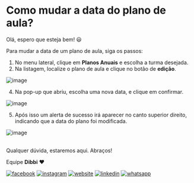 # Como mudar a data do plano de aula?

Olá, espero que esteja bem! :smiley:

Para mudar a data de um plano de aula, siga os passos:

1. No menu lateral, clique em **Planos Anuais** e escolha a turma desejada.
2. Na listagem, localize o plano de aula e clique no botão de **edição**.

![image](https://user-images.githubusercontent.com/94073830/189203425-d7075f54-7a22-4171-a511-8ccb2422311f.png)

4. Na pop-up que abriu, escolha uma nova data, e clique em confirmar.

![image](https://user-images.githubusercontent.com/94073830/189203870-56ef97eb-f68b-49ec-a72a-4cc68042f756.png)

5. Após isso um alerta de sucesso irá aparecer no canto superior direito, indicando que a data do plano foi modificada.

![image](https://user-images.githubusercontent.com/94073830/189204132-b885c894-8ccc-4e76-9ef0-68461ecf1715.png)


<br>Qualquer dúvida, estaremos aqui. Abraços!

Equipe **Dibbi** :heart:

[![facebook][1.1]][1]
[![instagram][2.1]][2]
[![website][3.1]][3]
[![linkedin][4.1]][4]
[![whatsapp][5.1]][5]

[1.1]: /icon.facebook.png (Siga nosso Instagram)   
[2.1]: /icon.instagram.png (Curta nossa Fanpage) 
[3.1]: /icon.website.png (Acesse nosso site)  
[4.1]: /icon.linkedin.png (Acompanhe nosso Linkedin)
[5.1]: /icon.whatsapp.png (Fale pelo Whatsapp)

[1]: https://www.facebook.com/dibbi.plataforma
[2]: https://www.instagram.com/dibbi.plataforma
[3]: https://dibbi.com.br
[4]: https://www.linkedin.com/company/dibbi-plataforma
[5]: https://api.whatsapp.com/send?phone=5585991077098&text=Ol%C3%A1,%20estou%20vindo%20do%20site%20e%20gostaria%20de%20mais%20informa%C3%A7%C3%B5es%20sobre%20a%20Dibbi
